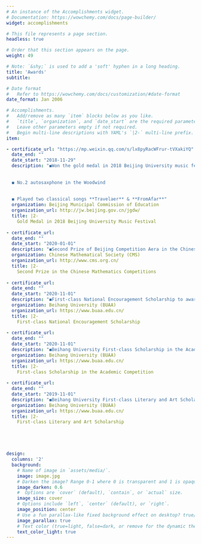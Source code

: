 ```yaml
---
# An instance of the Accomplishments widget.
# Documentation: https://wowchemy.com/docs/page-builder/
widget: accomplishments

# This file represents a page section.
headless: true

# Order that this section appears on the page.
weight: 49

# Note: `&shy;` is used to add a 'soft' hyphen in a long heading.
title: 'Awards'
subtitle:

# Date format
#   Refer to https://wowchemy.com/docs/customization/#date-format
date_format: Jan 2006

# Accomplishments.
#   Add/remove as many `item` blocks below as you like.
#   `title`, `organization`, and `date_start` are the required parameters.
#   Leave other parameters empty if not required.
#   Begin multi-line descriptions with YAML's `|2-` multi-line prefix.
item:

- certificate_url: "https://mp.weixin.qq.com/s/lx8pyRacWFrur-tVXakiYQ" 
  date_end: ""
  date_start: "2018-11-29"
  description: "◼Won the gold medal in 2018 Beijing University music festival with Beihang Marching Band Saxphone group
  
  
  ◼ No.2 autosaxphone in the Woodwind 
  
  
  ◼ Played two classical songs **Travelaer** & **FromAfar**"
  organization: Beijing Municipal Commission of Education
  organization_url: http://jw.beijing.gov.cn/jgdw/
  title: |2-
    Gold Medal in 2018 Beijing University Music Festival 
 
- certificate_url: 
  date_end: ""
  date_start: "2020-01-01"
  description: "◼Second Prize of Beijing Competition Aera in the Chinese Mathematics Competitions"
  organization: Chinese Mathematical Society (CMS)
  organization_url: http://www.cms.org.cn/
  title: |2-
    Second Prize in the Chinese Mathematics Competitions
  
- certificate_url: 
  date_end: ""
  date_start: "2020-11-01"
  description: "◼First-class National Encouragement Scholarship to award students with excellent academic"
  organization: Beihang University (BUAA)
  organization_url: https://www.buaa.edu.cn/
  title: |2-
    First-class National Encouragement Scholarship
 
- certificate_url: 
  date_end: ""
  date_start: "2020-11-01"
  description: "◼Beihang University First-class Scholarship in the Academic Competition to Student with excellent performance in Adademic Competition"
  organization: Beihang University (BUAA)
  organization_url: https://www.buaa.edu.cn/
  title: |2-
    First-class Scholarship in the Academic Competition
 
- certificate_url: 
  date_end: ""
  date_start: "2019-11-01"
  description: "◼Beihang University First-class Literary and Art Scholarship to Student with excellent performance in Literary and Art Competition"
  organization: Beihang University (BUAA)
  organization_url: https://www.buaa.edu.cn/
  title: |2-
    First-class Literary and Art Scholarship





design:
  columns: '2' 
  background:
    # Name of image in `assets/media/`.
    image: image.jpg
    # Darken the image? Range 0-1 where 0 is transparent and 1 is opaque.
    image_darken: 0.6
    #  Options are `cover` (default), `contain`, or `actual` size.
    image_size: cover
    # Options include `left`, `center` (default), or `right`.
    image_position: center
    # Use a fun parallax-like fixed background effect on desktop? true/false
    image_parallax: true
    # Text color (true=light, false=dark, or remove for the dynamic theme color).
    text_color_light: true
---
```

